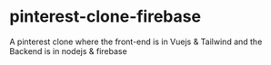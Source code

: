 # pinterest-clone-firebase
A pinterest clone where the front-end is in Vuejs &amp; Tailwind and the Backend is in nodejs &amp; firebase
